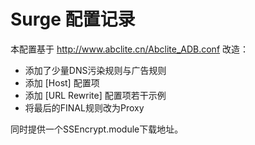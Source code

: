 # Surge 配置记录

本配置基于 http://www.abclite.cn/Abclite_ADB.conf 改造：
* 添加了少量DNS污染规则与广告规则
* 添加 [Host] 配置项
* 添加 [URL Rewrite] 配置项若干示例
* 将最后的FINAL规则改为Proxy

同时提供一个SSEncrypt.module下载地址。